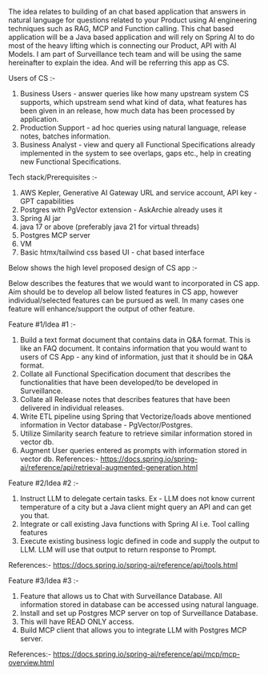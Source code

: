 The idea relates to building of an chat based application that answers in natural language for questions related to your Product using AI 
engineering techniques such as RAG, MCP and Function calling. This chat based application will be a Java based application and will
rely on Spring AI to do most of the heavy lifting which is connecting our Product, API with AI Models. I am part of Surveillance tech team 
and will be using the same hereinafter to explain the idea. And will be referring this app as CS.

Users of CS :-
1. Business Users - answer queries like how many upstream system CS supports, which upstream send what kind of data, what features has been given 
in an release, how much data has been processed by application.
2. Production Support - ad hoc queries using natural language, release notes, batches information.
3. Business Analyst - view and query all Functional Specifications already implemented in the system to see overlaps, gaps etc., 
help in creating new Functional Specifications.

Tech stack/Prerequisites :-
1. AWS Kepler, Generative AI Gateway URL and service account, API key - GPT capabilities
2. Postgres with PgVector extension - AskArchie already uses it
3. Spring AI jar
4. java 17 or above (preferably java 21 for virtual threads)
5. Postgres MCP server
6. VM
7. Basic htmx/tailwind css based UI - chat based interface

Below shows the high level proposed design of CS app :-

Below describes the features that we would want to incorporated in CS app. Aim should be to develop all below listed features in CS app, however individual/selected features can be pursued as well. 
In many cases one feature will enhance/support the output of other feature.

Feature #1/Idea #1 :-
1. Build a text format document that contains data in Q&A format. This is like an FAQ document. It contains information that you would want 
to users of CS App - any kind of information, just that it should be in Q&A format.
2. Collate all Functional Specification document that describes the functionalities that have been developed/to be developed in Surveillance.
3. Collate all Release notes that describes features that have been delivered in individual releases.
4. Write ETL pipeline using Spring that Vectorize/loads above mentioned information in Vector database - PgVector/Postgres.
5. Utilize Similarity search feature to retrieve similar information stored in vector db.
6. Augment User queries entered as prompts with information stored in vector db.
References:-
https://docs.spring.io/spring-ai/reference/api/retrieval-augmented-generation.html

Feature #2/Idea #2 :-
1. Instruct LLM to delegate certain tasks. Ex - LLM does not know current temperature of a city but a Java client might query an API and
can get you that.
2. Integrate or call existing Java functions with Spring AI i.e. Tool calling features
3. Execute existing business logic defined in code and supply the output to LLM. LLM will use that output to return response to Prompt.

References:-
https://docs.spring.io/spring-ai/reference/api/tools.html

Feature #3/Idea #3 :-
1. Feature that allows us to Chat with Surveillance Database. All information stored in database can be accessed using natural language.
2. Install and set up Postgres MCP server on top of Surveillance Database. 
3. This will have READ ONLY access.
4. Build MCP client that allows you to integrate LLM with Postgres MCP server.

References:-
https://docs.spring.io/spring-ai/reference/api/mcp/mcp-overview.html